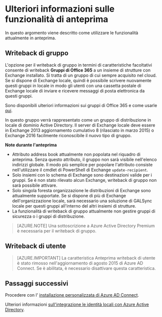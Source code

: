 <properties
   pageTitle="Azure AD Connect: Le caratteristiche in anteprima | Microsoft Azure"
   description="In questo argomento descrive in altre caratteristiche di dettaglio che sono in anteprima di Azure AD Connect."
   services="active-directory"
   documentationCenter=""
   authors="andkjell"
   manager="femila"
   editor=""/>

<tags
   ms.service="active-directory"  
   ms.workload="identity"
   ms.tgt_pltfrm="na"
   ms.devlang="na"
   ms.topic="article"
   ms.date="06/27/2016"
   ms.author="billmath"/>

# <a name="more-details-about-features-in-preview"></a>Ulteriori informazioni sulle funzionalità di anteprima
In questo argomento viene descritto come utilizzare le funzionalità attualmente in anteprima.

## <a name="group-writeback"></a>Writeback di gruppo
L'opzione per il writeback di gruppo in termini di caratteristiche facoltativi consente di writeback **Gruppi di Office 365** a un insieme di strutture con Exchange installato. Si tratta di un gruppo di cui sempre acquisito nel cloud. Se si dispone di Exchange locale, quindi è possibile scrivere nuovamente questi gruppi in locale in modo gli utenti con una cassetta postale di Exchange locale di inviare e ricevere messaggi di posta elettronica da questi gruppi.

Sono disponibili ulteriori informazioni sui gruppi di Office 365 e come usarle [qui](http://aka.ms/O365g).

In questo gruppo verrà rappresentato come un gruppo di distribuzione in locale di dominio Active Directory. Il server di Exchange locale deve essere in Exchange 2013 aggiornamento cumulativo 8 (rilasciato in marzo 2015) o Exchange 2016 facilmente riconoscibile il nuovo tipo di gruppo.

**Note durante l'anteprima**

- Attributo address book attualmente non popolata nel riquadro di anteprima. Senza questo attributo, il gruppo non sarà visibile nell'elenco indirizzi globale. Il modo più semplice per popolare l'attributo consiste nell'utilizzare il cmdlet di PowerShell di Exchange `update-recipient`.
- Solo insiemi con lo schema di Exchange sono destinazioni valide per i gruppi. Se è non stato rilevato alcun Exchange, writeback di gruppo non sarà possibile attivare.
- Solo singola foresta organizzazione le distribuzioni di Exchange sono attualmente supportate. Se si dispone di più di Exchange dell'organizzazione locale, sarà necessario una soluzione di GALSync locale per questi gruppi all'interno del altri insiemi di strutture.
- La funzionalità di writeback di gruppo attualmente non gestire gruppi di sicurezza o i gruppi di distribuzione.

>[AZURE.NOTE] Una sottoscrizione a Azure Active Directory Premium è necessaria per il writeback di gruppo.

## <a name="user-writeback"></a>Writeback di utente
> [AZURE.IMPORTANT] La caratteristica Anteprima writeback di utente è stato rimosso nell'aggiornamento di agosto 2015 di Azure AD Connect. Se è abilitata, è necessario disattivare questa caratteristica.

## <a name="next-steps"></a>Passaggi successivi
Procedere con l' [installazione personalizzata di Azure AD Connect](./connect/active-directory-aadconnect-get-started-custom.md).

Ulteriori informazioni [sull'integrazione le identità locali con Azure Active Directory](active-directory-aadconnect.md).
